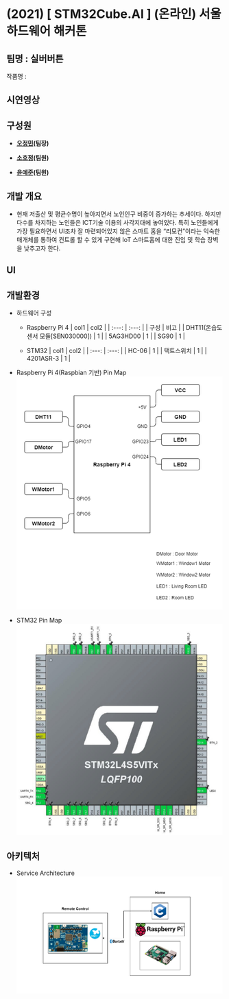 # (2021) [ STM32Cube.AI ] (온라인) 서울 하드웨어 해커톤

## 팀명 : 실버버튼
  작품명 : 

## 시연영상

## 구성원
- **[오정민](https://github.com/owjs3901)(팀장)**
>

- **[소호정](https://github.com/bona0722)(팀원)**
>

- **[윤예준](https://github.com/yj4165)(팀원)**
>


## 개발 개요
- 현재 저출산 및 평균수명이 높아지면서 노인인구 비중이 증가하는 추세이다.
하지만 다수를 차지하는 노인들은 ICT기술 이용의 사각지대에 놓여있다.
특히 노인들에게 가장 필요하면서 UI조차 잘 마련되어있지 않은 스마트 홈을 “리모컨”이라는 익숙한 매개체를 통하여 컨트롤 할 수 있게 구현해 IoT 스마트홈에 대한 진입 및 학습 장벽을 낮추고자 한다.

## UI

## 개발환경
- 하드웨어 구성
  - Raspberry Pi 4
| col1 | col2 |
| :---: | :---: |
| 구성 | 비고 |
| DHT11(온습도센서 모듈[SEN030000]) | 1 |
| 5AG3HD00 | 1 |
| SG90 | 1 |

  - STM32
  | col1 | col2 |
  | :---: | :---: |
  | HC-06 | 1 |
  | 택트스위치 | 1 |
  | 4201ASR-3 | 1 |
  
- Raspberry Pi 4(Raspbian 기반) Pin Map
![Alt text](/Images/RPI4.png)

- STM32 Pin Map
![Alt text](/Images/stm32_circuit.jpg)

## 아키텍처
- Service Architecture 
![Alt text](/Images/Home.png)


